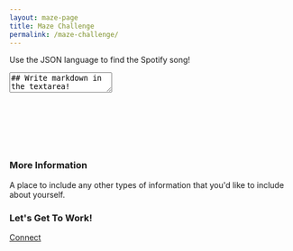 ```yaml
---
layout: maze-page
title: Maze Challenge
permalink: /maze-challenge/
---
```


Use the JSON language to find the Spotify song!

<!-- Edit markdown here! -->
<textarea class="mdhtmlform-md">## Write markdown in the textarea!</textarea>
<br /><br />

<!-- Display converted html here! -->
<div class="mdhtmlform-html"></div>
<br /><br />

<!-- And insert converted html for submission here. -->
<textarea class="mdhtmlform-html" style="display: none;"></textarea>

### More Information

A place to include any other types of information that you'd like to include about yourself.

### Let's Get To Work!

<a href="http://localhost:8888/" target="_blank">Connect</a>
